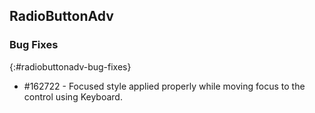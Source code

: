 ## RadioButtonAdv

### Bug Fixes
{:#radiobuttonadv-bug-fixes}

* \#162722 - Focused style applied properly while moving focus to the control using Keyboard.
